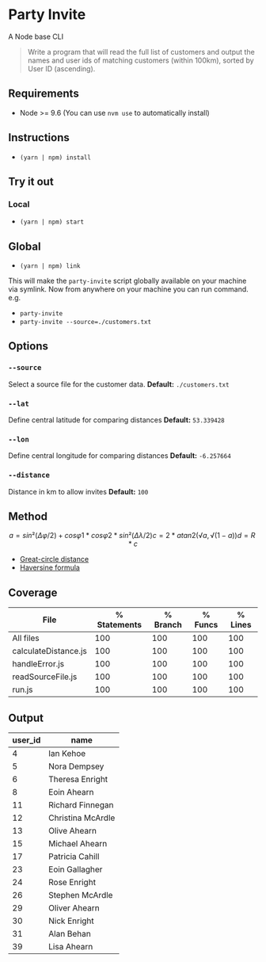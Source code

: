 # Party Invite

A Node base CLI

> Write a program that will read the full list of customers and output the names and user ids of matching customers (within 100km), sorted by User ID (ascending).

## Requirements

- Node >= 9.6 (You can use `nvm use` to automatically install)

## Instructions

- `(yarn | npm) install`

## Try it out

### Local

- `(yarn | npm) start`

## Global

- `(yarn | npm) link`

This will make the `party-invite` script globally available on your machine via symlink. Now from anywhere on your machine you can run command. e.g.

- `party-invite`
- `party-invite --source=./customers.txt`

## Options

### `--source`

Select a source file for the customer data.
**Default:** `./customers.txt`

### `--lat`

Define central latitude for comparing distances
**Default:** `53.339428`

### `--lon`

Define central longitude for comparing distances
**Default:** `-6.257664`

### `--distance`

Distance in km to allow invites
**Default:** `100`

## Method

```math
a = sin²(Δφ/2) + cos φ1 * cos φ2 * sin²(Δλ/2)
c = 2 * atan2( √a, √(1−a) )
d = R * c
```

- [Great-circle distance](https://en.wikipedia.org/wiki/Great-circle_distance)
- [Haversine formula](https://www.movable-type.co.uk/scripts/latlong.html)

## Coverage

| File                 | % Statements | % Branch | % Funcs | % Lines |
| -------------------- | ------------ | -------- | ------- | ------- |
| All files            | 100          | 100      | 100     | 100     |
| calculateDistance.js | 100          | 100      | 100     | 100     |
| handleError.js       | 100          | 100      | 100     | 100     |
| readSourceFile.js    | 100          | 100      | 100     | 100     |
| run.js               | 100          | 100      | 100     | 100     |

## Output

| user_id | name              |
| ------- | ----------------- |
| 4       | Ian Kehoe         |
| 5       | Nora Dempsey      |
| 6       | Theresa Enright   |
| 8       | Eoin Ahearn       |
| 11      | Richard Finnegan  |
| 12      | Christina McArdle |
| 13      | Olive Ahearn      |
| 15      | Michael Ahearn    |
| 17      | Patricia Cahill   |
| 23      | Eoin Gallagher    |
| 24      | Rose Enright      |
| 26      | Stephen McArdle   |
| 29      | Oliver Ahearn     |
| 30      | Nick Enright      |
| 31      | Alan Behan        |
| 39      | Lisa Ahearn       |

